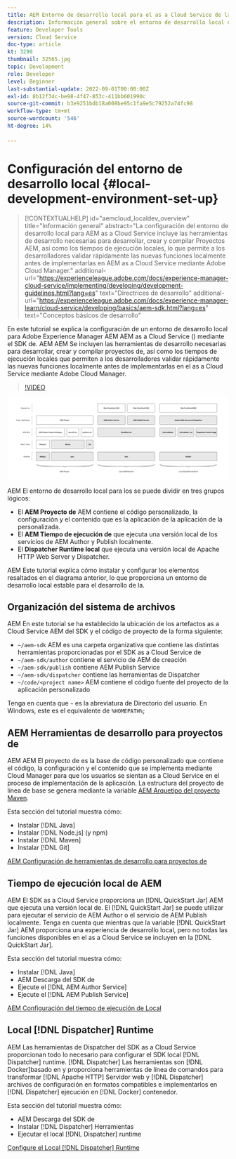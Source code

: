 ```yaml
---
title: AEM Entorno de desarrollo local para el as a Cloud Service de la
description: Información general sobre el entorno de desarrollo local de Adobe Experience Manager AEM ().
feature: Developer Tools
version: Cloud Service
doc-type: article
kt: 3290
thumbnail: 32565.jpg
topic: Development
role: Developer
level: Beginner
last-substantial-update: 2022-09-01T00:00:00Z
exl-id: 8b12f34c-be98-4f47-853c-411bb601990c
source-git-commit: b3e9251bdb18a008be95c1fa9e5c79252a74fc98
workflow-type: tm+mt
source-wordcount: '546'
ht-degree: 14%

---
```


# Configuración del entorno de desarrollo local {#local-development-environment-set-up}

>[!CONTEXTUALHELP]
>id="aemcloud_localdev_overview"
>title="Información general"
>abstract="La configuración del entorno de desarrollo local para AEM as a Cloud Service incluye las herramientas de desarrollo necesarias para desarrollar, crear y compilar Proyectos AEM, así como los tiempos de ejecución locales, lo que permite a los desarrolladores validar rápidamente las nuevas funciones localmente antes de implementarlas en AEM as a Cloud Service mediante Adobe Cloud Manager."
>additional-url="https://experienceleague.adobe.com/docs/experience-manager-cloud-service/implementing/developing/development-guidelines.html?lang=es" text="Directrices de desarrollo"
>additional-url="https://experienceleague.adobe.com/docs/experience-manager-learn/cloud-service/developing/basics/aem-sdk.html?lang=es" text="Conceptos básicos de desarrollo"

En este tutorial se explica la configuración de un entorno de desarrollo local para Adobe Experience Manager AEM AEM as a Cloud Service () mediante el SDK de. AEM AEM Se incluyen las herramientas de desarrollo necesarias para desarrollar, crear y compilar proyectos de, así como los tiempos de ejecución locales que permiten a los desarrolladores validar rápidamente las nuevas funciones localmente antes de implementarlas en el as a Cloud Service mediante Adobe Cloud Manager.

>[!VIDEO](https://video.tv.adobe.com/v/32565?quality=12&learn=on)

![AEM Paquete de tecnología de entorno de desarrollo local as a Cloud Service](./assets/overview/aem-sdk-technology-stack.png)

AEM El entorno de desarrollo local para los se puede dividir en tres grupos lógicos:

+ El __AEM Proyecto de__ AEM contiene el código personalizado, la configuración y el contenido que es la aplicación de la aplicación de la personalizada.
+ El __AEM Tiempo de ejecución de__ que ejecuta una versión local de los servicios de AEM Author y Publish localmente.
+ El __Dispatcher Runtime local__ que ejecuta una versión local de Apache HTTP Web Server y Dispatcher.

AEM Este tutorial explica cómo instalar y configurar los elementos resaltados en el diagrama anterior, lo que proporciona un entorno de desarrollo local estable para el desarrollo de la.

## Organización del sistema de archivos

AEM En este tutorial se ha establecido la ubicación de los artefactos as a Cloud Service AEM del SDK y el código de proyecto de la forma siguiente:

+ `~/aem-sdk` AEM es una carpeta organizativa que contiene las distintas herramientas proporcionadas por el SDK as a Cloud Service de
+ `~/aem-sdk/author` contiene el servicio de AEM de creación
+ `~/aem-sdk/publish` contiene AEM Publish Service
+ `~/aem-sdk/dispatcher` contiene las herramientas de Dispatcher
+ `~/code/<project name>` AEM contiene el código fuente del proyecto de la aplicación personalizado

Tenga en cuenta que `~` es la abreviatura de Directorio del usuario. En Windows, este es el equivalente de `%HOMEPATH%`;

## AEM Herramientas de desarrollo para proyectos de

AEM AEM El proyecto de es la base de código personalizado que contiene el código, la configuración y el contenido que se implementa mediante Cloud Manager para que los usuarios se sientan as a Cloud Service en el proceso de implementación de la aplicación. La estructura del proyecto de línea de base se genera mediante la variable [AEM Arquetipo del proyecto Maven](https://github.com/adobe/aem-project-archetype).

Esta sección del tutorial muestra cómo:

+ Instalar [!DNL Java]
+ Instalar [!DNL Node.js] (y npm)
+ Instalar [!DNL Maven]
+ Instalar [!DNL Git]

[AEM Configuración de herramientas de desarrollo para proyectos de](./development-tools.md)

## Tiempo de ejecución local de AEM

AEM El SDK as a Cloud Service proporciona un [!DNL QuickStart Jar] AEM que ejecuta una versión local de. El [!DNL QuickStart Jar] se puede utilizar para ejecutar el servicio de AEM Author o el servicio de AEM Publish localmente. Tenga en cuenta que mientras que la variable [!DNL QuickStart Jar] AEM proporciona una experiencia de desarrollo local, pero no todas las funciones disponibles en el as a Cloud Service se incluyen en la [!DNL QuickStart Jar].

Esta sección del tutorial muestra cómo:

+ Instalar [!DNL Java]
+ AEM Descarga del SDK de
+ Ejecute el [!DNL AEM Author Service]
+ Ejecute el [!DNL AEM Publish Service]

[AEM Configuración del tiempo de ejecución de Local](./aem-runtime.md)

## Local [!DNL Dispatcher] Runtime

AEM Las herramientas de Dispatcher del SDK as a Cloud Service proporcionan todo lo necesario para configurar el SDK local [!DNL Dispatcher] runtime. [!DNL Dispatcher] Las herramientas son [!DNL Docker]basado en y proporciona herramientas de línea de comandos para transformar [!DNL Apache HTTP] Servidor web y [!DNL Dispatcher] archivos de configuración en formatos compatibles e implementarlos en [!DNL Dispatcher] ejecución en [!DNL Docker] contenedor.

Esta sección del tutorial muestra cómo:

+ AEM Descarga del SDK de
+ Instalar [!DNL Dispatcher] Herramientas
+ Ejecutar el local [!DNL Dispatcher] runtime

[Configure el Local [!DNL Dispatcher] Runtime](./dispatcher-tools.md)
